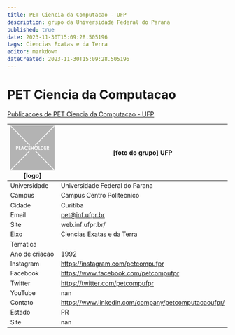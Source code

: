 ```yaml
---
title: PET Ciencia da Computacao - UFP
description: grupo da Universidade Federal do Parana
published: true
date: 2023-11-30T15:09:28.505196
tags: Ciencias Exatas e da Terra
editor: markdown
dateCreated: 2023-11-30T15:09:28.505196
---
```


# PET Ciencia da Computacao

[Publicacoes de PET Ciencia da Computacao - UFP](/atividade/89PETCienciadaComputacaoUFP/feed.md)

| ![placeholder.png](/placeholder.png) [logo] | [foto do grupo] UFP         |
| ------------------------------------------- | ------------------------------------------------- |
| Universidade                                | Universidade Federal do Parana      |
| Campus                                      | Campus Centro Politecnico            |
| Cidade                                      | Curitiba             |
| Email                                       | pet@inf.ufpr.br             |
| Site                                        | web.inf.ufpr.br/              |
| Eixo                                        | Ciencias Exatas e da Terra              |
| Tematica                                    |           |
| Ano de criacao                              | 1992        |
| Instagram                                   | https://instagram.com/petcompufpr         |
| Facebook                                    | https://www.facebook.com/petcompufpr          |
| Twitter                                     | https://twitter.com/petcompufpr           |
| YouTube                                     | nan           |
| Contato                                     | https://www.linkedin.com/company/petcomputacaoufpr/         |
| Estado                                      |  PR            |
| Site                                        | nan |

